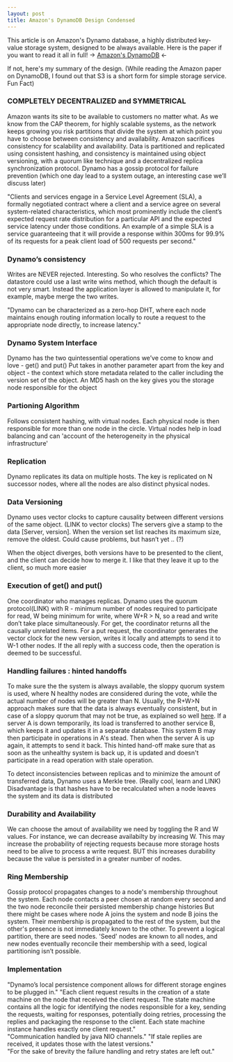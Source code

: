 ```yaml
---
layout: post
title: Amazon's DynamoDB Design Condensed 
---
```


This article is on Amazon's Dynamo database, a highly distributed key-value storage system, designed to be always available.
Here is the paper if you want to read it all in full!
-> [Amazon's DynamoDB](https://www.allthingsdistributed.com/files/amazon-dynamo-sosp2007.pdf) <-

If not, here's my summary of the design. (While reading the Amazon paper on DynamoDB, I found out that S3 is a short form for simple storage service. Fun Fact)

### COMPLETELY DECENTRALIZED and SYMMETRICAL
Amazon wants its site to be available to customers no matter what. As we know from the CAP theorem, for highly scalable systems, as the network keeps growing you risk partitions that divide the system at which point you have to choose between consistency and availability. 
Amazon sacrifices consistency for scalability and availability. Data is partitioned and replicated using consistent hashing, and consistency is maintained using object versioning, with a quorum like technique and a decentralized replica synchronization protocol. Dynamo has a gossip protocol for failure prevention (which one day lead to a system outage, an interesting case we’ll discuss later) 

"Clients and services engage in a Service Level Agreement (SLA), a formally negotiated contract where a client and a service agree on several system-related characteristics, which most prominently include the client’s expected request rate distribution for a particular API and the expected service latency under those conditions. An example of a simple SLA is a service guaranteeing that it will provide a response within 300ms for 99.9% of its requests for a peak client load of 500 requests per second." 

### Dynamo’s consistency
Writes are NEVER rejected. Interesting. So who resolves the conflicts? The datastore could use a last write wins method, which though the default is not very smart. Instead the application layer is allowed to manipulate it, for example, maybe merge the two writes. 

"Dynamo can be characterized as a zero-hop DHT, where each node maintains enough routing information locally to route a request to the appropriate node directly, to increase latency."

### Dynamo System Interface
Dynamo has the two quintessential operations we’ve come to know and love - get() and put() Put takes in another parameter apart from the key and object - the context which store metadata related to the caller including the version set of the object.
An MD5 hash on the key gives you the storage node responsible for the object

### Partioning Algorithm 
Follows consistent hashing, with virtual nodes. Each physical node is then responsible for more than one node in the circle. Virtual nodes help in load balancing and can 'account of the heterogeneity in the physical infrastructure'

### Replication 
Dynamo replicates its data on multiple hosts. The key is replicated on N successor nodes, where all the nodes are also distinct physical nodes.

### Data Versioning 
Dynamo uses vector clocks to capture causality between different versions of the same object. (LINK to vector clocks) The servers give a stamp to the data [Server, version]. When the version set list reaches its maximum size, remove the oldest. Could cause problems, but hasn’t yet .. (?)

When the object diverges, both versions have to be presented to the client, and the client can decide how to merge it.
I like that they leave it up to the client, so much more easier

### Execution of get() and put()
One coordinator who manages replicas. Dynamo uses the quorum protocol(LINK) with R - minimum number of nodes required to participate for read, W being minimum for write, where W+R > N, so a read and write don’t take place simultaneously. For get, the coordinator  returns all the causally unrelated items.
For a put request, the coordinator generates the vector clock for the new version, writes it locally and attempts to send it to W-1 other nodes. If the all reply with a success code, then the operation is deemed to be successful.

### Handling failures : hinted handoffs
To make sure the the system is always available, the sloppy quorum system is used, where N healthy nodes are considered during the vote, while the actual number of nodes will be greater than N.
Usually, the R+W>N approach makes sure that the data is always eventually consistent, but in case of a sloppy quorum that may not be true, as explained so well [here](https://jimdowney.net/2012/03/05/be-careful-with-sloppy-quorums/). 
If a server A is down temporarily, its load is transferred to another service B, which keeps it and updates it in a separate database. This system B may then participate in operations in A's stead. Then when the server A is up again, it attempts to send it back. This hinted hand-off make sure that as soon as the unhealthy system is back up, it is updated and doesn't participate in a read operation with stale operation.


To detect inconsistencies between replicas and to minimize the amount of transferred data, Dynamo uses a Merkle tree. (Really cool, learn and LINK) Disadvantage is that hashes have to be recalculated when a node leaves the system and its data is distributed

### Durability and Availability
We can choose the amout of availability we need by toggling the R and W values. For instance, we can decrease availabilty by increasing W. This may increase the probability of rejecting requests because more storage hosts need to be alive to process a write request. BUT this increases durability because the value is persisted in a greater number of nodes.

### Ring Membership
Gossip protocol propagates changes to a node's membership throughout the system.
Each node contacts a peer chosen at random every second and the two node reconcile their persisted membership change histories
But there might be cases where node A joins the system and node B joins the system. Their membership is propagated to the rest of the system, but the other's presence is not immediately known to the other. To prevent a logical partition, there are seed nodes. 'Seed' nodes are known to all nodes, and new nodes eventually reconcile their membership with a seed, logical partitioning isn’t possible.

### Implementation
"Dynamo’s local persistence component allows for different storage engines to be plugged in."
"Each client request results in the creation of a state machine on the node that received the client request. The state machine contains all the logic for identifying the nodes responsible for a key, sending the requests, waiting for responses, potentially doing retries, processing the replies and packaging the response to the client. Each state machine instance handles exactly one client request."		
"Communication handled by java NIO channels."
"If stale replies are received, it updates those with the latest versions." 	 	 		
"For the sake of brevity the failure handling and retry states are left out."
